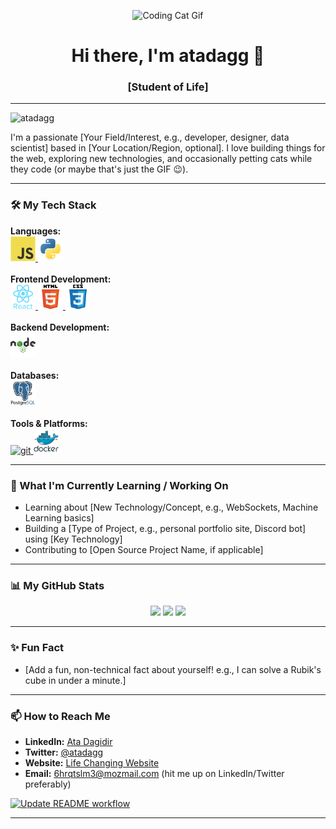 <!-- Center the greeting -->
<p align="center">
  <img src="https://user-images.githubusercontent.com/5713670/87202985-820dcb80-c2b6-11ea-9f56-7ec461c497c3.gif" width="300px" alt="Coding Cat Gif"/>
</p>

<h1 align="center">Hi there, I'm atadagg 👋</h1>
<h3 align="center">[Student of Life]</h3>

---

<p align="left"> <img src="https://komarev.com/ghpvc/?username=atadagg&label=Profile%20views&color=0e75b6&style=flat" alt="atadagg" /> </p>

<!-- Optional Introduction - Keep it brief and engaging! -->
<p align="left">
  I'm a passionate [Your Field/Interest, e.g., developer, designer, data scientist] based in [Your Location/Region, optional]. I love building things for the web, exploring new technologies, and occasionally petting cats while they code (or maybe that's just the GIF 😉).
</p>

---

### 🛠️ My Tech Stack

<!-- Use icons from Devicon (https://devicon.dev/) or Shields.io (https://shields.io/) -->
<p align="left">
  <strong>Languages:</strong><br>
  <a href="https://developer.mozilla.org/en-US/docs/Web/JavaScript" target="_blank" rel="noreferrer"> <img src="https://raw.githubusercontent.com/devicons/devicon/master/icons/javascript/javascript-original.svg" alt="javascript" width="40" height="40"/> </a>
  <a href="https://www.python.org" target="_blank" rel="noreferrer"> <img src="https://raw.githubusercontent.com/devicons/devicon/master/icons/python/python-original.svg" alt="python" width="40" height="40"/> </a>
  <!-- Add more languages -->
  <br><br>
  <strong>Frontend Development:</strong><br>
  <a href="https://reactjs.org/" target="_blank" rel="noreferrer"> <img src="https://raw.githubusercontent.com/devicons/devicon/master/icons/react/react-original-wordmark.svg" alt="react" width="40" height="40"/> </a>
  <a href="https://www.w3.org/html/" target="_blank" rel="noreferrer"> <img src="https://raw.githubusercontent.com/devicons/devicon/master/icons/html5/html5-original-wordmark.svg" alt="html5" width="40" height="40"/> </a>
  <a href="https://www.w3schools.com/css/" target="_blank" rel="noreferrer"> <img src="https://raw.githubusercontent.com/devicons/devicon/master/icons/css3/css3-original-wordmark.svg" alt="css3" width="40" height="40"/> </a>
  <!-- Add more frontend -->
  <br><br>
  <strong>Backend Development:</strong><br>
  <a href="https://nodejs.org" target="_blank" rel="noreferrer"> <img src="https://raw.githubusercontent.com/devicons/devicon/master/icons/nodejs/nodejs-original-wordmark.svg" alt="nodejs" width="40" height="40"/> </a>
  <!-- Add more backend -->
  <br><br>
  <strong>Databases:</strong><br>
  <a href="https://www.postgresql.org" target="_blank" rel="noreferrer"> <img src="https://raw.githubusercontent.com/devicons/devicon/master/icons/postgresql/postgresql-original-wordmark.svg" alt="postgresql" width="40" height="40"/> </a>
  <!-- Add more databases -->
  <br><br>
  <strong>Tools & Platforms:</strong><br>
  <a href="https://git-scm.com/" target="_blank" rel="noreferrer"> <img src="https://www.vectorlogo.zone/logos/git-scm/git-scm-icon.svg" alt="git" width="40" height="40"/> </a>
  <a href="https://www.docker.com/" target="_blank" rel="noreferrer"> <img src="https://raw.githubusercontent.com/devicons/devicon/master/icons/docker/docker-original-wordmark.svg" alt="docker" width="40" height="40"/> </a>
  <!-- Add more tools -->
</p>

---

### 🌱 What I'm Currently Learning / Working On

*   Learning about [New Technology/Concept, e.g., WebSockets, Machine Learning basics]
*   Building a [Type of Project, e.g., personal portfolio site, Discord bot] using [Key Technology]
*   Contributing to [Open Source Project Name, if applicable]

---

### 📊 My GitHub Stats

<p align="center">
  <img height="180em" src="https://github-readme-stats.vercel.app/api?username=atadagg&show_icons=true&theme=dracula&include_all_commits=true&count_private=true"/>
  <img height="180em" src="https://github-readme-stats.vercel.app/api/top-langs/?username=atadagg&layout=compact&langs_count=8&theme=dracula"/>
  <!-- Optional: Streak Stats -->
  <img height="180em" src="https://github-readme-streak-stats.herokuapp.com/?user=atadagg&theme=dracula" />
</p>

---

### ✨ Fun Fact

*   [Add a fun, non-technical fact about yourself! e.g., I can solve a Rubik's cube in under a minute.]

---

### 📫 How to Reach Me

*   **LinkedIn:** [Ata Dagidir](https://www.linkedin.com/in/ata-dagidir/)
*   **Twitter:** [@atadagg](https://twitter.com/YourTwitterHandle)
*   **Website:** [Life Changing Website](https://atadag.com)
*   **Email:** [6hrqtslm3@mozmail.com](mailto:6hrqtslm3@mozmail.com) (hit me up on LinkedIn/Twitter preferably)

<!-- Optional: Add a GitHub Actions workflow badge to show your profile README is updating -->
<p align="left"> <a href="https://github.com/your-username/your-username/actions/workflows/your-workflow.yml"><img src="https://github.com/your-username/your-username/actions/workflows/your-workflow.yml/badge.svg" alt="Update README workflow"></a> </p>

---
